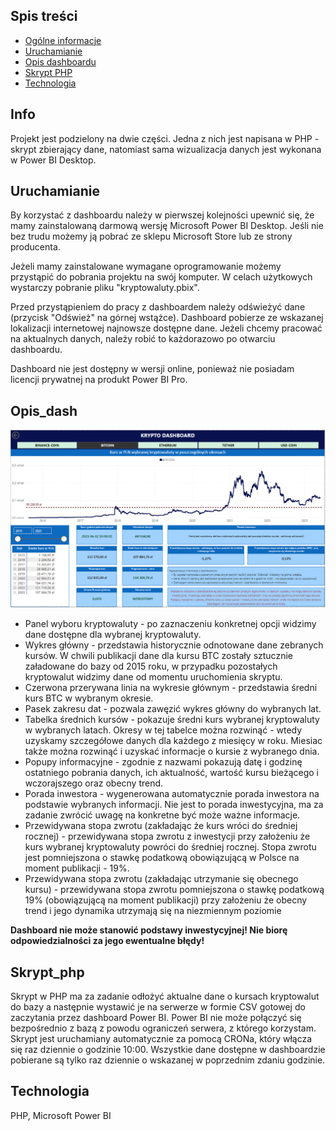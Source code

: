 ## Spis treści
* [Ogólne informacje](#Info)
* [Uruchamianie](#Uruchamianie)
* [Opis dashboardu](#Opis_dash)
* [Skrypt PHP](#Skrypt_php)
* [Technologia](#Technologia)

## Info

Projekt jest podzielony na dwie części. Jedna z nich jest napisana w PHP - skrypt zbierający dane, natomiast sama wizualizacja danych jest wykonana w Power BI Desktop.

## Uruchamianie

By korzystać z dashboardu należy w pierwszej kolejności upewnić się, że mamy zainstalowaną darmową wersję Microsoft Power BI Desktop. Jeśli nie bez trudu możemy ją pobrać
ze sklepu Microsoft Store lub ze strony producenta.

Jeżeli mamy zainstalowane wymagane oprogramowanie możemy przystąpić do pobrania projektu na swój komputer. W celach użytkowych wystarczy pobranie pliku "kryptowaluty.pbix".

Przed przystąpieniem do pracy z dashboardem należy odświeżyć dane (przycisk "Odśwież" na górnej wstążce). Dashboard pobierze ze wskazanej lokalizacji internetowej najnowsze
dostępne dane. Jeżeli chcemy pracować na aktualnych danych, należy robić to każdorazowo po otwarciu dashboardu.

Dashboard nie jest dostępny w wersji online, ponieważ nie posiadam licencji prywatnej na produkt Power BI Pro.

## Opis_dash

![dashboard_img](https://github.com/WHHY100/cryptocurrency_dashboard/blob/main/img/view_dashboard.png?raw=true)

* Panel wyboru kryptowaluty - po zaznaczeniu konkretnej opcji widzimy dane dostępne dla wybranej kryptowaluty.
* Wykres główny - przedstawia historycznie odnotowane dane zebranych kursów. W chwili publikacji dane dla kursu BTC zostały sztucznie załadowane do bazy od 2015 roku,
w przypadku pozostałych kryptowalut widzimy dane od momentu uruchomienia skryptu.
* Czerwona przerywana linia na wykresie głównym - przedstawia średni kurs BTC w wybranym okresie.
* Pasek zakresu dat - pozwala zawęzić wykres główny do wybranych lat.
* Tabelka średnich kursów - pokazuje średni kurs wybranej kryptowaluty w wybranych latach. Okresy w tej tabelce można rozwinąć - wtedy uzyskamy szczegółowe danych dla
każdego z miesięcy w roku. Miesiac także można rozwinąć i uzyskać informacje o kursie z wybranego dnia.
* Popupy informacyjne - zgodnie z nazwami pokazują datę i godzinę ostatniego pobrania danych, ich aktualność, wartość kursu bieżącego i wczorajszego oraz obecny trend.
* Porada inwestora - wygenerowana automatycznie porada inwestora na podstawie wybranych informacji. Nie jest to porada inwestycyjna, ma za zadanie zwrócić uwagę na konkretne
być może ważne informacje.
* Przewidywana stopa zwrotu (zakładając że kurs wróci do średniej rocznej) - przewidywana stopa zwrotu z inwestycji przy założeniu że kurs wybranej kryptowaluty powróci do 
średniej rocznej. Stopa zwrotu jest pomniejszona o stawkę podatkową obowiązującą w Polsce na moment publikacji - 19%.
* Przewidywana stopa zwrotu (zakładając utrzymanie się obecnego kursu) - przewidywana stopa zwrotu pomniejszona o stawkę podatkową 19% (obowiązującą na moment publikacji) przy założeniu że obecny trend i jego dynamika
utrzymają się na niezmiennym poziomie

**Dashboard nie może stanowić podstawy inwestycyjnej! Nie biorę odpowiedzialności za jego ewentualne błędy!**


## Skrypt_php

Skrypt w PHP ma za zadanie odłożyć aktualne dane o kursach kryptowalut do bazy a następnie wystawić je na serwerze w formie CSV gotowej do zaczytania przez dashboard Power BI.
Power BI nie może połączyć się bezpośrednio z bazą z powodu ograniczeń serwera, z którego korzystam. Skrypt jest uruchamiany automatycznie za pomocą CRONa, 
który włącza się raz dziennie o godzinie 10:00. Wszystkie dane dostępne w dashboardzie pobierane są tylko raz dziennie o wskazanej w poprzednim zdaniu godzinie.

## Technologia

PHP, Microsoft Power BI
